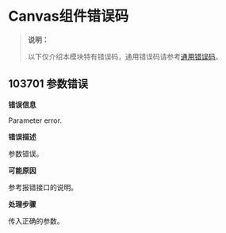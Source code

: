 # Canvas组件错误码
<!--Kit: ArkUI-->
<!--Subsystem: ArkUI-->
<!--Owner: @ZhangYu-Coder-->
<!--SE: @sunbees-->
<!--TSE: @liuli0427-->

> **说明：**
>
> 以下仅介绍本模块特有错误码，通用错误码请参考[通用错误码](../errorcode-universal.md)。

## 103701 参数错误

**错误信息**

Parameter error.

**错误描述**

参数错误。

**可能原因**

参考报错接口的说明。

**处理步骤**

传入正确的参数。
